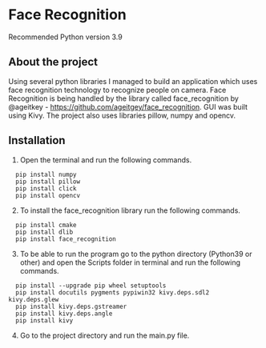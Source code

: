 # Face Recognition
Recommended Python version 3.9

## About the project
Using several python libraries I managed to build an application which uses face recognition technology to recognize people on camera.
Face Recognition is being handled by the library called face_recognition by @ageitkey - https://github.com/ageitgey/face_recognition.
GUI was built using Kivy.
The project also uses libraries pillow, numpy and opencv.

## Installation

1) Open the terminal and run the following commands.
``` 
  pip install numpy
  pip install pillow
  pip install click
  pip install opencv
```

2) To install the face_recognition library run the following commands.
```
  pip install cmake
  pip install dlib
  pip install face_recognition
```

3) To be able to run the program go to the python directory (Python39 or other) and open the Scripts folder in terminal and run the following commands.
```
  pip install --upgrade pip wheel setuptools
  pip install docutils pygments pypiwin32 kivy.deps.sdl2 kivy.deps.glew
  pip install kivy.deps.gstreamer
  pip install kivy.deps.angle
  pip install kivy
```

4) Go to the project directory and run the main.py file.


